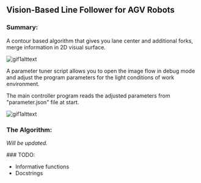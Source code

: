## Vision-Based Line Follower for  AGV Robots

### Summary: 

A contour based algorithm that gives you lane center and additional forks, merge information in 2D visual surface. 

![gif1alttext](outputs/output.gif)

A parameter tuner script allows you to open the image flow in debug mode and adjust the program parameters for the light conditions of work environment. 

The main controller program reads the adjusted parameters from "parameter.json" file at start.

![gif1alttext](outputs/output_debug.gif)

### The Algorithm:

_Will be updated._

### TODO:

- Informative functions
- Docstrings